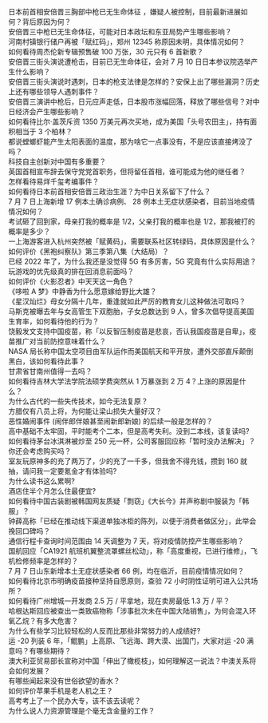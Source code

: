 日本前首相安倍晋三胸部中枪已无生命体征 ，嫌疑人被控制，目前最新进展如何？背后原因为何？  
安倍晋三中枪已无生命体征，可能对日本政坛和东亚局势产生哪些影响？  
河南村镇银行储户再被「赋红码」，郑州 12345 称原因未明，具体情况如何？  
如何看待周杰伦新专辑预售破 100 万张，30 元只有 6 首新歌？  
安倍晋三街头演说遭枪击，目前已无生命体征，会对 7 月 10 日日本参议院选举产生什么影响？  
安倍晋三街头演说时遇刺，日本的枪支法律是怎样的？安保上出了哪些漏洞？历史上还有哪些领导人遇刺事件？  
安倍晋三演讲中枪后，日元应声走低，日本股市涨幅回落，释放了哪些信号？对中日经济会产生哪些影响？  
如何看待比尔·盖茨斥资 1350 万美元再次买地，成为美国「头号农田主」，持有面积相当于 3 个柏林？  
都说螳螂虾能产生太阳表面的温度，那为啥它一点事没有，不是应该直接烤没了吗？  
科技自主创新对中国有多重要？  
英国首相宣布辞去保守党党首职务，但将留任首相，谁可能成为他的继任者？  
怎样看待易烊千玺考编事件？  
如何看待日本前首相安倍晋三政治生涯？为中日关系留下了什么？  
7 月 7 日上海新增 17 例本土确诊病例、 28 例本土无症状感染者，目前当地疫情情况如何？  
考试砸了回到家，母亲打我的概率是 1/2，父亲打我的概率也是 1/2，那我被打的概率是多少？  
一上海游客进入杭州突然被「赋黄码」，需要联系社区转绿码，具体原因是什么？  
如何评价《黑袍纠察队》第三季第八集（大结局）？  
已经 2022 年了，为什么我还是没觉得 5G 有多厉害，5G 究竟有什么实际用途？  
玩游戏的优先级真的排在回消息前面吗？  
如何评价《火影忍者》中天天这一角色？  
《哆啦 A 梦》中静香为什么愿意嫁给野比大雄？  
《星汉灿烂》母女分隔十几年，重逢就如此严厉的教育女儿这种做法可取吗？  
马斯克被曝去年与女高管生下双胞胎，子女总数达到 9 人，曾多次倡导提高美国生育率，如何看待他的行为？  
饶毅发文支持中国疫苗，称「以反智压制疫苗是悲哀，否认我国疫苗是自卑」，疫苗推广对当前防控意味着什么？  
NASA 局长称中国太空项目由军队运作而美国航天和平开放，遭外交部直斥颠倒黑白，该如何看待此事？  
甘肃省甘南州值得一去吗？  
如何看待吉林大学法学院法硕学费突然从 1 万暴涨到 2 万 4？上涨的原因是什么？  
为什么古代的一些失传技术，如今无法复原？  
方腊仅有八员上将，为何能让梁山损失大量好汉？  
恶性婚闹事件 (闹伴郎伴娘甚至闹新郎新娘) 的后续一般是怎样的？  
高中基础不太牢固，平时能考个二本，但是高考失利。没到二本线，该复读吗?  
如何看待茅台冰淇淋被炒至 250 元一杯，公司客服回应称「暂时没办法解决」？你还会考虑购买吗？  
室友玩原神多的充了两万了，少的充了一千多，但我舍不得充钱，攒到 160 就抽，请问我一定要氪金才有体验吗?  
为什么读书这么累啊?  
酒店住半个月怎么住最便宜?  
如何看待中国古装剧被韩国网友质疑「剽窃」《大长今》并声称剧中服装为「韩服」？  
钟薛高称「已经在推动线下渠道单独冰柜的陈列，以便于消费者做区分」，此举会挽回口碑吗？  
通信行程卡查询时间范围由 14 天调整为 7 天，将对疫情防控产生哪些影响？  
国航回应「CA1921 航班机翼整流罩螺丝松动」，称「高度重视，已进行维修」，飞机检修频率是怎样的？  
7 月 7 日山东新增本土无症状感染者 66 例，均在临沂，目前疫情情况如何？  
如何看待北京市明确疫苗接种坚持自愿原则，查验 72 小时阴性证明可进入公共场所？  
如何看待广州增城一开发商 2.5 万 / 平拿地，现在卖房最低 1.3 万 / 平？  
哈根达斯回应被查出一类致癌物称「涉事批次未在中国大陆销售」，为何会混入环氧乙烷？有多大危害？  
为什么有些学习比较轻松的人反而比那些非常努力的人成绩好?  
运 -20 列装 6 年，「鲲鹏」上高原、飞远海、跨大漠、出国门，大家对运 -20 满意吗？有哪些期待？  
澳大利亚贸易部长宣称对中国「伸出了橄榄枝」，如何理解这一说法？中澳关系将会如何发展？  
有哪些闻起来没有世俗欲望的香水？  
如何评价苹果手机是老人机之王？  
高考考上了一个民办大专，该不该去读呢？  
为什么说人力资源管理是个毫无含金量的工作？  
